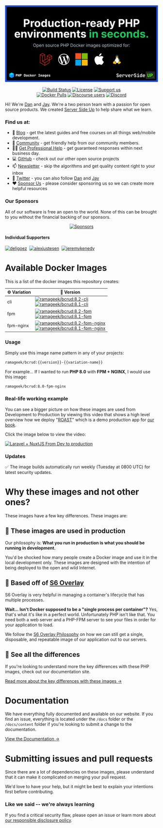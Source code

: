 <p align="center">
		<a href="https://serversideup.net/open-source/docker-php/"><img src="https://raw.githubusercontent.com/serversideup/docker-php/main/.github/img/header.png" width="1280" alt="Docker Images Logo"></a>
</p>
<p align="center">
	<a href="https://github.com/serversideup/docker-php/actions/workflows/publish_docker-images-production.yml"><img alt="Build Status" src="https://img.shields.io/github/actions/workflow/status/serversideup/docker-php/publish_docker-images-production.yml?branch=main"></a>
	<a href="https://github.com/serversideup/docker-php/blob/main/LICENSE" target="_blank"><img src="https://badgen.net/github/license/serversideup/docker-php" alt="License"></a>
	<a href="https://github.com/sponsors/serversideup"><img src="https://badgen.net/badge/icon/Support%20Us?label=GitHub%20Sponsors&color=orange" alt="Support us"></a>
  <br />
  <a href="https://hub.docker.com/r/ramageek/bcrud/"><img alt="Docker Pulls" src="https://img.shields.io/docker/pulls/ramageek/bcrud"></a>
  <a href="https://community.serversideup.net"><img alt="Discourse users" src="https://img.shields.io/discourse/users?color=blue&server=https%3A%2F%2Fcommunity.serversideup.net"></a>
  <a href="https://serversideup.net/discord"><img alt="Discord" src="https://img.shields.io/discord/910287105714954251?color=blueviolet"></a>
</p>

Hi! We're [Dan](https://twitter.com/danpastori) and [Jay](https://twitter.com/jaydrogers). We're a two person team with a passion for open source products. We created [Server Side Up](https://serversideup.net) to help share what we learn.

### Find us at:

* 📖 [Blog](https://serversideup.net) - get the latest guides and free courses on all things web/mobile development.
* 🙋 [Community](https://community.serversideup.net) - get friendly help from our community members.
* 🤵‍♂️ [Get Professional Help](https://serversideup.net/get-help) - get guaranteed responses within next business day.
* 💻 [GitHub](https://github.com/serversideup) - check out our other open source projects
* 📫 [Newsletter](https://serversideup.net/subscribe) - skip the algorithms and get quality content right to your inbox
* 🐥 [Twitter](https://twitter.com/serversideup) - you can also follow [Dan](https://twitter.com/danpastori) and [Jay](https://twitter.com/jaydrogers)
* ❤️ [Sponsor Us](https://github.com/sponsors/serversideup) - please consider sponsoring us so we can create more helpful resources

### Our Sponsors
All of our software is free an open to the world. None of this can be brought to you without the financial backing of our sponsors.

<p align="center"><a href="https://github.com/sponsors/serversideup"><img src="https://521public.s3.amazonaws.com/serversideup/sponsors/sponsor-box.png" alt="Sponsors"></a></p>

#### Individual Supporters
<!-- supporters --><a href="https://github.com/deligoez"><img src="https://github.com/deligoez.png" width="40px" alt="deligoez" /></a>&nbsp;&nbsp;<a href="https://github.com/alexjustesen"><img src="https://github.com/alexjustesen.png" width="40px" alt="alexjustesen" /></a>&nbsp;&nbsp;<a href="https://github.com/jeremykenedy"><img src="https://github.com/jeremykenedy.png" width="40px" alt="jeremykenedy" /></a>&nbsp;&nbsp;<!-- supporters -->

# Available Docker Images
This is a list of the docker images this repository creates:

| ⚙️ Variation | 🚀 Version |
| ------------ | ---------- |
| cli          | [![ramageek/bcrud:8.2-cli](https://img.shields.io/docker/image-size/ramageek/bcrud/8.2-cli?label=serversideup%2Fphp%3A8.2-cli)](https://hub.docker.com/r/ramageek/bcrud/tags?name=8.2-cli&page=1&ordering=-name)<br />[![ramageek/bcrud:8.1-cli](https://img.shields.io/docker/image-size/ramageek/bcrud/8.1-cli?label=serversideup%2Fphp%3A8.1-cli)](https://hub.docker.com/r/ramageek/bcrud/tags?name=8.1-cli&page=1&ordering=-name)|
| fpm          | [![ramageek/bcrud:8.2-fpm](https://img.shields.io/docker/image-size/ramageek/bcrud/8.2-fpm?label=serversideup%2Fphp%3A8.2-fpm)](https://hub.docker.com/r/ramageek/bcrud/tags?name=8.2-fpm&page=1&ordering=-name)<br />[![ramageek/bcrud:8.1-fpm](https://img.shields.io/docker/image-size/ramageek/bcrud/8.1-fpm?label=serversideup%2Fphp%3A8.1-fpm)](https://hub.docker.com/r/ramageek/bcrud/tags?name=8.1-fpm&page=1&ordering=-name)|
| fpm-nginx    | [![ramageek/bcrud:8.2-fpm-nginx](https://img.shields.io/docker/image-size/ramageek/bcrud/8.2-fpm-nginx?label=serversideup%2Fphp%3A8.2-fpm-nginx)](https://hub.docker.com/r/ramageek/bcrud/tags?name=8.2-fpm-nginx&page=1&ordering=-name)<br />[![ramageek/bcrud:8.1-fpm-nginx](https://img.shields.io/docker/image-size/ramageek/bcrud/8.1-fpm-nginx?label=serversideup%2Fphp%3A8.1-fpm-nginx)](https://hub.docker.com/r/ramageek/bcrud/tags?name=8.1-fpm-nginx&page=1&ordering=-name)|

### Usage
Simply use this image name pattern in any of your projects:
```sh
ramageek/bcrud:{{version}}-{{variation-name}}
```
For example... If I wanted to run **PHP 8.0** with **FPM + NGINX**, I would use this image:
```sh
ramageek/bcrud:8.0-fpm-nginx
```

### Real-life working example
You can see a bigger picture on how these images are used from Development to Production by viewing this video that shows a high level overview how we deploy "[ROAST](https://roastandbrew.coffee/)" which is a demo production app for [our book](https://serversideup.net/ultimate-guide-to-building-apis-and-spas-with-laravel-and-vuejs/).

Click the image below to view the video:

[![Laravel + NuxtJS From Dev to production](https://img.youtube.com/vi/PInGAWnvkjM/0.jpg)](https://www.youtube.com/watch?v=PInGAWnvkjM)

### Updates
✅ The image builds automatically run weekly (Tuesday at 0800 UTC) for latest security updates.

# Why these images and not other ones?
These images have a few key differences. These images are:

## 🚀 These images are used in production
Our philosophy is: **What you run in production is what you should be running in development.**

You'd be shocked how many people create a Docker image and use it in the local development only. These images are designed with the intention of being deployed to the open and wild Internet.

## 🧐 Based off of [S6 Overlay](https://github.com/just-containers/s6-overlay)
S6 Overlay is very helpful in managing a container's lifecycle that has multiple processes.

**Wait... Isn't Docker supposed to be a "single process per container"?** Yes, that's what it's like in a perfect world. Unfortunately PHP isn't like that. You need both a web server and a PHP-FPM server to see your files in order for your application to load.

We follow the [S6 Overlay Philosophy](https://github.com/just-containers/s6-overlay#the-docker-way) on how we can still get a single, disposable, and repeatable image of our application out to our servers.

## 🤩 See all the differences
If you're looking to understand more the key differences with these PHP images, check out our documentation site.

[Read more about the key differences with these images →](https://serversideup.net/open-source/docker-php/docs/getting-started/these-images-vs-others)

# Documentation
We have everything fully documented and available on our website. If you find an issue, everything is located under the `/docs` folder or the `/docs/content` folder if you're looking to submit a change to the documentation.

[View the Documentation →](https://serversideup.net/open-source/docker-php/docs)

# Submitting issues and pull requests
Since there are a lot of dependencies on these images, please understand that it can make it complicated on merging your pull request.

We'd love to have your help, but it might be best to explain your intentions first before contributing.

### Like we said -- we're always learning
If you find a critical security flaw, please open an issue or learn more about [our responsible disclosure policy](https://www.notion.so/Responsible-Disclosure-Policy-421a6a3be1714d388ebbadba7eebbdc8).
